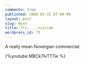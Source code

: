 ```yaml
---
comments: true
published: 2008-03-31 07:00:00
layout: post
slug: None
title: Try.....suicide
wordpress_id: 73
---
```


A really mean Novergian commercial.

{%youtube MBCk7IvTTTw %}
